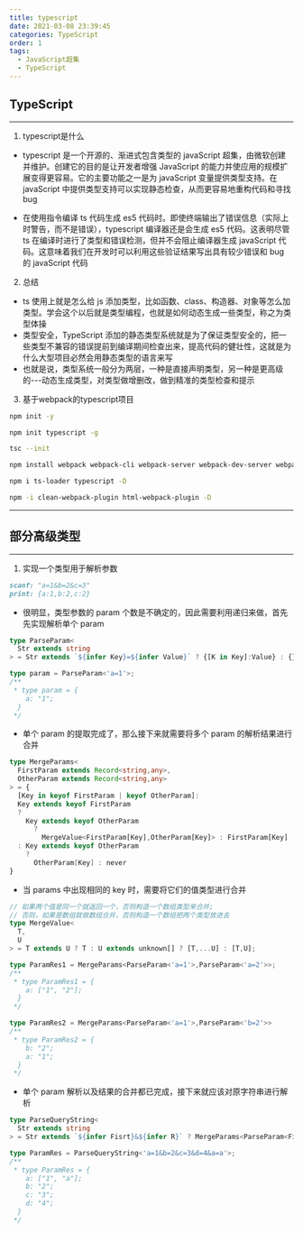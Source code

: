 ```yaml
---
title: typescript
date: 2021-03-08 23:39:45
categories: TypeScript
order: 1
tags:
  - JavaScript超集
  - TypeScript
---
```


## TypeScript

---
1. typescript是什么
- typescript 是一个开源的、渐进式包含类型的 javaScript 超集，由微软创建并维护。创建它的目的是让开发者增强 JavaScript 的能力并使应用的规模扩展变得更容易。它的主要功能之一是为 javaScript 变量提供类型支持。在 javaScript 中提供类型支持可以实现静态检查，从而更容易地重构代码和寻找 bug

- 在使用指令编译 ts 代码生成 es5 代码时。即使终端输出了错误信息（实际上时警告，而不是错误），typescript 编译器还是会生成 es5 代码。这表明尽管 ts 在编译时进行了类型和错误检测，但并不会阻止编译器生成 javaScript 代码。这意味着我们在开发时可以利用这些验证结果写出具有较少错误和 bug 的 javaScript 代码

2. 总结
- ts 使用上就是怎么给 js 添加类型，比如函数、class、构造器、对象等怎么加类型。学会这个以后就是类型编程，也就是如何动态生成一些类型，称之为类型体操
- 类型安全，TypeScript 添加的静态类型系统就是为了保证类型安全的，把一些类型不兼容的错误提前到编译期间检查出来，提高代码的健壮性，这就是为什么大型项目必然会用静态类型的语言来写
- 也就是说，类型系统一般分为两层，一种是直接声明类型，另一种是更高级的---动态生成类型，对类型做增删改，做到精准的类型检查和提示

3. 基于webpack的typescript项目
```sh
npm init -y

npm init typescript -g

tsc --init

npm install webpack webpack-cli webpack-server webpack-dev-server webpack-merge -D

npm i ts-loader typescript -D

npm -i clean-webpack-plugin html-webpack-plugin -D
```
---

## 部分高级类型
---
1. 实现一个类型用于解析参数

```md
scanf: "a=1&b=2&c=3"
print: {a:1,b:2,c:2}
```

- 很明显，类型参数的 param 个数是不确定的，因此需要利用递归来做，首先先实现解析单个 param

```ts
type ParseParam<
  Str extends string
> = Str extends `${infer Key}=${infer Value}` ? {[K in Key]:Value} : {};

type param = ParseParam<'a=1'>;
/**
 * type param = {
    a: "1";
  }
 */
```

- 单个 param 的提取完成了，那么接下来就需要将多个 param 的解析结果进行合并

```ts
type MergeParams<
  FirstParam extends Record<string,any>,
  OtherParam extends Record<string,any>
> = {
  [Key in keyof FirstParam | keyof OtherParam]:
  Key extends keyof FirstParam 
  ? 
    Key extends keyof OtherParam 
      ? 
        MergeValue<FirstParam[Key],OtherParam[Key]> : FirstParam[Key] 
  : Key extends keyof OtherParam
    ? 
      OtherParam[Key] : never
}
```

- 当 params 中出现相同的 key 时，需要将它们的值类型进行合并

```ts
// 如果两个值是同一个就返回一个，否则构造一个数组类型来合并;
// 否则，如果是数组就做数组合并，否则构造一个数组把两个类型放进去
type MergeValue<
  T,
  U
> = T extends U ? T : U extends unknown[] ? [T,...U] : [T,U];

type ParamRes1 = MergeParams<ParseParam<'a=1'>,ParseParam<'a=2'>>;
/**
 * type ParamRes1 = {
    a: ["1", "2"];
  }
 */

type ParamRes2 = MergeParams<ParseParam<'a=1'>,ParseParam<'b=2'>>
/**
 * type ParamRes2 = {
    b: "2";
    a: "1";
  }
 */

```
- 单个 param 解析以及结果的合并都已完成，接下来就应该对原字符串进行解析

```ts
type ParseQueryString<
  Str extends string
> = Str extends `${infer Fisrt}&${infer R}` ? MergeParams<ParseParam<First>,ParseQueryString<R>> : ParseParam<Str>;

type ParamRes = ParseQueryString<'a=1&b=2&c=3&d=4&a=a'>;
/**
 * type ParamRes = {
    a: ["1", "a"];
    b: "2";
    c: "3";
    d: "4";
  }
 */
```